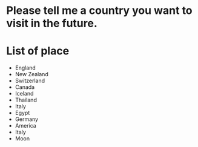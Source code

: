 # Please tell me a country you want to visit in the future.

# List of place
- England
- New Zealand
- Switzerland
- Canada
- Iceland
- Thailand
- Italy
- Egypt
- Germany
- America
- Italy
- Moon 
